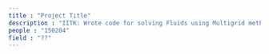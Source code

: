 ```yaml
---
title : "Project Title"
description : "IITK: Wrote code for solving Fluids using Multigrid methods"
people : "150204"
field : "??"
---
```

